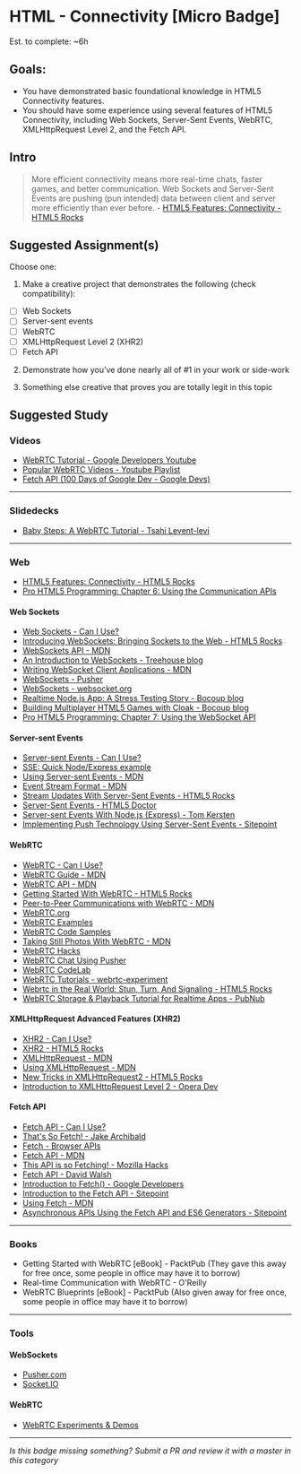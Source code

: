 HTML - Connectivity [Micro Badge]
=================================================

Est. to complete: ~6h

Goals:
------

- You have demonstrated basic foundational knowledge in HTML5 Connectivity features.
- You should have some experience using several features of HTML5 Connectivity, including Web Sockets, Server-Sent Events, WebRTC, XMLHttpRequest Level 2, and the Fetch API.


Intro
-----

> More efficient connectivity means more real-time chats, faster games, and better communication. Web Sockets and Server-Sent Events are pushing (pun intended) data between client and server more efficiently than ever before. - [HTML5 Features: Connectivity - HTML5 Rocks](http://www.html5rocks.com/en/features/connectivity)


Suggested Assignment(s)
-----------------------

Choose one:

1) Make a creative project that demonstrates the following (check compatibility):  
- [ ] Web Sockets
- [ ] Server-sent events
- [ ] WebRTC
- [ ] XMLHttpRequest Level 2 (XHR2)
- [ ] Fetch API
 
2) Demonstrate how you've done nearly all of #1 in your work or side-work

3) Something else creative that proves you are totally legit in this topic


Suggested Study
---------------

### Videos

- [WebRTC Tutorial - Google Developers Youtube](https://www.youtube.com/watch?v=5ci91dfKCyc)
- [Popular WebRTC Videos - Youtube Playlist](https://www.youtube.com/playlist?list=PLXr_nRC35JRPH-jGAeMFCzWeWn52Upa-R)
- [Fetch API (100 Days of Google Dev - Google Devs)](https://www.youtube.com/watch?v=g6-ZwZmRncs)


-----

### Slidedecks

- [Baby Steps: A WebRTC Tutorial - Tsahi Levent-levi](http://www.slideshare.net/tsahil/02-tsahibabysteps)

-----

### Web

- [HTML5 Features: Connectivity - HTML5 Rocks](http://www.html5rocks.com/en/features/connectivity)
- [Pro HTML5 Programming: Chapter 6: Using the Communication APIs](http://apress.jensimmons.com/v5/pro-html5-programming/ch6.html)


#### Web Sockets

  - [Web Sockets - Can I Use?](http://caniuse.com/#search=web%20sockets)
  - [Introducing WebSockets: Bringing Sockets to the Web - HTML5 Rocks](http://www.html5rocks.com/en/tutorials/websockets/basics/)
  - [WebSockets API - MDN](https://developer.mozilla.org/en-US/docs/Web/API/WebSockets_API)
  - [An Introduction to WebSockets - Treehouse blog](http://blog.teamtreehouse.com/an-introduction-to-websockets)
  - [Writing WebSocket Client Applications - MDN](https://developer.mozilla.org/en-US/docs/Web/API/WebSockets_API/Writing_WebSocket_client_applications)
  - [WebSockets - Pusher](https://pusher.com/websockets)
  - [WebSockets - websocket.org](https://www.websocket.org/aboutwebsocket.html)
  - [Realtime Node.js App: A Stress Testing Story - Bocoup blog](https://bocoup.com/weblog/node-stress-test-analysis)
  - [Building Multiplayer HTML5 Games with Cloak - Bocoup blog](https://bocoup.com/weblog/building-multiplayer-html5-games-with-cloak)
  - [Pro HTML5 Programming: Chapter 7: Using the WebSocket API](http://apress.jensimmons.com/v5/pro-html5-programming/ch7.html)
      
#### Server-sent Events

  - [Server-sent Events - Can I Use?](http://caniuse.com/#search=server-sent%20events)
  - [SSE: Quick Node/Express example](https://www.digitalocean.com/community/tutorials/nodejs-server-sent-events-build-realtime-app)
  - [Using Server-sent Events - MDN](https://developer.mozilla.org/en-US/docs/Web/API/Server-sent_events/Using_server-sent_events)
  - [Event Stream Format - MDN](https://developer.mozilla.org/en-US/docs/Web/API/Server-sent_events/Using_server-sent_events#Event_stream_format)
  - [Stream Updates With Server-Sent Events - HTML5 Rocks](http://www.html5rocks.com/en/tutorials/eventsource/basics/)
  - [Server-Sent Events - HTML5 Doctor](http://html5doctor.com/server-sent-events/)
  - [Server-sent Events With Node.js (Express) - Tom Kersten](https://tomkersten.com/articles/server-sent-events-with-node/)
  - [Implementing Push Technology Using Server-Sent Events - Sitepoint](http://www.sitepoint.com/implementing-push-technology-using-server-sent-events/)
      
#### WebRTC

  - [WebRTC - Can I Use?](http://caniuse.com/#search=webrtc)
  - [WebRTC Guide - MDN](https://developer.mozilla.org/en-US/docs/Web/Guide/API/WebRTC)
  - [WebRTC API - MDN](https://developer.mozilla.org/en-US/docs/Web/API/WebRTC_API)
  - [Getting Started With WebRTC - HTML5 Rocks](http://www.html5rocks.com/en/tutorials/webrtc/basics/)
  - [Peer-to-Peer Communications with WebRTC - MDN](https://developer.mozilla.org/en-US/docs/Web/Guide/API/WebRTC/Peer-to-peer_communications_with_WebRTC)
  - [WebRTC.org](https://webrtc.org/)
  - [WebRTC Examples](https://www.webrtcexample.com/)
  - [WebRTC Code Samples](https://github.com/webrtc/samples)
  - [Taking Still Photos With WebRTC - MDN](https://developer.mozilla.org/en-US/docs/Web/API/WebRTC_API/Taking_still_photos)
  - [WebRTC Hacks](https://webrtchacks.com/)
  - [WebRTC Chat Using Pusher](https://pusher.com/tutorials/webrtc_chat)
  - [WebRTC CodeLab](https://bitbucket.org/webrtc/codelab)
  - [WebRTC Tutorials - webrtc-experiment](https://www.webrtc-experiment.com/docs/)
  - [Webrtc in the Real World: Stun, Turn, And Signaling - HTML5 Rocks](http://www.html5rocks.com/en/tutorials/webrtc/infrastructure/)
  - [WebRTC Storage & Playback Tutorial for Realtime Apps - PubNub](https://www.pubnub.com/docs/webrtc-javascript/storage-and-history)
      
#### XMLHttpRequest Advanced Features (XHR2)
    
  - [XHR2 - Can I Use?](http://caniuse.com/#feat=xhr2)
  - [XHR2 - HTML5 Rocks](http://www.html5rocks.com/en/tutorials/file/xhr2/)
  - [XMLHttpRequest - MDN](https://developer.mozilla.org/en-US/docs/Web/API/XMLHttpRequest)
  - [Using XMLHttpRequest - MDN](https://developer.mozilla.org/en-US/docs/Web/API/XMLHttpRequest/Using_XMLHttpRequest)
  - [New Tricks in XMLHttpRequest2 - HTML5 Rocks](http://www.html5rocks.com/en/tutorials/file/xhr2/)
  - [Introduction to XMLHttpRequest Level 2 - Opera Dev](https://dev.opera.com/articles/xhr2/)
      
#### Fetch API
    
  - [Fetch API - Can I Use?](http://caniuse.com/#search=fetch)
  - [That's So Fetch! - Jake Archibald](https://jakearchibald.com/2015/thats-so-fetch/)
  - [Fetch - Browser APIs](http://browserapis.wtf/browserapis/fetch.html)
  - [Fetch API - MDN](https://developer.mozilla.org/en-US/docs/Web/API/Fetch_API)
  - [This API is so Fetching! - Mozilla Hacks](https://hacks.mozilla.org/2015/03/this-api-is-so-fetching/)
  - [Fetch API - David Walsh](https://davidwalsh.name/fetch)
  - [Introduction to Fetch() - Google Developers](https://developers.google.com/web/updates/2015/03/introduction-to-fetch)
  - [Introduction to the Fetch API - Sitepoint](http://www.sitepoint.com/introduction-to-the-fetch-api/)
  - [Using Fetch - MDN](https://developer.mozilla.org/en-US/docs/Web/API/Fetch_API/Using_Fetch)
  - [Asynchronous APIs Using the Fetch API and ES6 Generators - Sitepoint](http://www.sitepoint.com/asynchronous-apis-using-fetch-api-es6-generators/)

-----

### Books

- Getting Started with WebRTC [eBook] - PacktPub (They gave this away for free once, some people in office may have it to borrow)
- Real-time Communication with WebRTC - O'Reilly
- WebRTC Blueprints [eBook] - PacktPub (Also given away for free once, some people in office may have it to borrow)

-----

### Tools

#### WebSockets

  - [Pusher.com](https://pusher.com/)
  - [Socket.IO](http://socket.io/)

#### WebRTC

  - [WebRTC Experiments & Demos](https://www.webrtc-experiment.com/)

-----

*Is this badge missing something? Submit a PR and review it with a master in this category*

